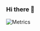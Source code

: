 ### Hi there 👋
![Metrics](https://metrics.lecoq.io/TianyuFan0504?template=classic&base=header%2C%20activity%2C%20community%2C%20repositories%2C%20metadata&base.indepth=false&base.hireable=false&config.timezone=Asia%2FShanghai)
<!--
**TianyuFan0504/TianyuFan0504** is a ✨ _special_ ✨ repository because its `README.md` (this file) appears on your GitHub profile.

<div align="center"> <img src="https://metrics.lecoq.io/TianyuFan0504?template=classic&config.timezone=Asia%2FShanghai"> </div>
Here are some ideas to get you started:

- 🔭 I’m currently working on ...
- 🌱 I’m currently learning ...
- 👯 I’m looking to collaborate on ...
- 🤔 I’m looking for help with ...
- 💬 Ask me about ...
- 📫 How to reach me: ...
- 😄 Pronouns: ...
- ⚡ Fun fact: ...
-->

